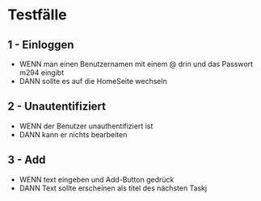 # Testfälle

## 1 - Einloggen
- WENN man einen Benutzernamen mit einem @ drin und das Passwort m294 eingibt
- DANN sollte es auf die HomeSeite wechseln

## 2 - Unautentifiziert
- WENN der Benutzer unauthentifiziert ist
- DANN kann er nichts bearbeiten

## 3 - Add
- WENN text eingeben und Add-Button gedrück
- DANN Text sollte erscheinen als titel des nächsten Taskj